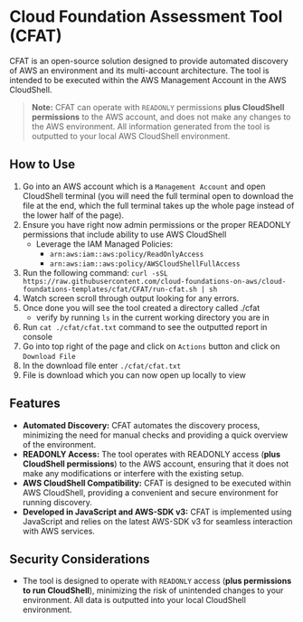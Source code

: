 # Cloud Foundation Assessment Tool (CFAT)

CFAT is an open-source solution designed to provide automated discovery of AWS an environment and its multi-account architecture. The tool is intended to be executed within the AWS Management Account in the AWS CloudShell.

>**Note:** CFAT can operate with `READONLY` permissions **plus CloudShell permissions** to the AWS account, and does not make any changes to the AWS environment. All information generated from the tool is outputted to your local AWS CloudShell environment.

## How to Use

1. Go into an AWS account which is a `Management Account` and open CloudShell terminal (you will need the full terminal open to download the file at the end, which the full terminal takes up the whole page instead of the lower half of the page).
2. Ensure you have right now admin permissions or the proper READONLY permissions that include ability to use AWS CloudShell
    * Leverage the IAM Managed Policies:
        - `arn:aws:iam::aws:policy/ReadOnlyAccess`
        - `arn:aws:iam::aws:policy/AWSCloudShellFullAccess`
3. Run the following command: `curl -sSL https://raw.githubusercontent.com/cloud-foundations-on-aws/cloud-foundations-templates/cfat/CFAT/run-cfat.sh | sh`
4. Watch screen scroll through output looking for any errors.
5. Once done you will see the tool created a directory called ./cfat
    * verify by running `ls` in the current working directory you are in
6. Run `cat ./cfat/cfat.txt` command to see the outputted report in console
7. Go into top right of the page and click on `Actions` button and click on `Download File`
8. In the download file enter `./cfat/cfat.txt`
9. File is download which you can now open up locally to view

## Features

* **Automated Discovery:** CFAT automates the discovery process, minimizing the need for manual checks and providing a quick overview of the environment.
* **READONLY Access:** The tool operates with READONLY access (**plus CloudShell permissions**) to the AWS account, ensuring that it does not make any modifications or interfere with the existing setup.
* **AWS CloudShell Compatibility:** CFAT is designed to be executed within AWS CloudShell, providing a convenient and secure environment for running discovery.
* **Developed in JavaScript and AWS-SDK v3:** CFAT is implemented using JavaScript and relies on the latest AWS-SDK v3 for seamless interaction with AWS services.

## Security Considerations

* The tool is designed to operate with `READONLY` access (**plus permissions to run CloudShell**), minimizing the risk of unintended changes to your environment. All data is outputted into your local CloudShell environment.
